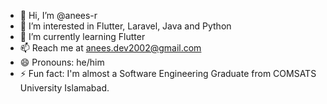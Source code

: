 - 👋 Hi, I’m @anees-r
- 👀 I’m interested in Flutter, Laravel, Java and Python
- 🌱 I’m currently learning Flutter
- 📫 Reach me at anees.dev2002@gmail.com
- 😄 Pronouns: he/him
- ⚡ Fun fact: I'm almost a Software Engineering Graduate from COMSATS University Islamabad.

<!---
anees-r/anees-r is a ✨ special ✨ repository because its `README.md` (this file) appears on your GitHub profile.
You can click the Preview link to take a look at your changes.
--->
